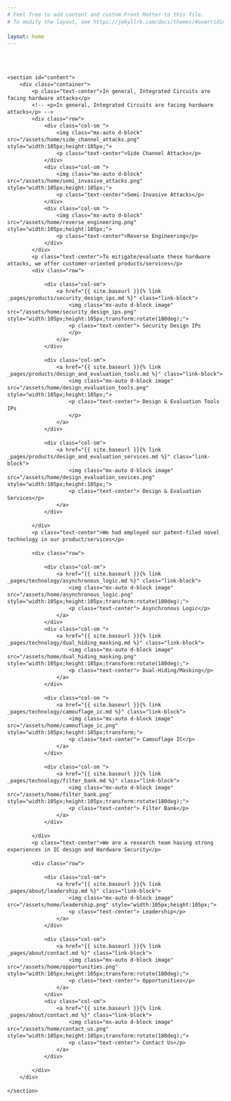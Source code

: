 ```yaml
---
# Feel free to add content and custom Front Matter to this file.
# To modify the layout, see https://jekyllrb.com/docs/themes/#overriding-theme-defaults

layout: home
---
```


<div>
    <content>
    </content>
</div>
<div>
    <content>
    </content>
</div>

<br>
<br>

<section id="content">

    <section id="content">
        <div class="container">
            <p class="text-center">In general, Integrated Circuits are facing hardware attacks</p>
            <!-- <p>In general, Integrated Circuits are facing hardware attacks</p> -->
            <div class="row">
                <div class="col-sm ">
                    <img class="mx-auto d-block" src="/assets/home/side_channel_attacks.png" style="width:105px;height:105px;">
                    <p class="text-center">Side Channel Attacks</p>
                </div>
                <div class="col-sm ">
                    <img class="mx-auto d-block" src="/assets/home/semi_invasive_attacks.png" style="width:105px;height:105px;">
                    <p class="text-center">Semi-Invasive Attacks</p>
                </div>
                <div class="col-sm ">
                    <img class="mx-auto d-block" src="/assets/home/reverse_engineering.png" style="width:105px;height:105px;">
                    <p class="text-center">Reverse Engineering</p>
                </div>
            </div>
            <p class="text-center">To mitigate/evaluate these hardware attacks, we offer customer-oriented products/services</p>
            <div class="row">

                <div class="col-sm">
                    <a href="{{ site.baseurl }}{% link _pages/products/security_design_ips.md %}" class="link-block">
                        <img class="mx-auto d-block image" src="/assets/home/security_design_ips.png" style="width:105px;height:105px;transform:rotate(180deg);">
                        <p class="text-center"> Security Design IPs
                        </p>
                    </a>
                </div>

                <div class="col-sm">
                    <a href="{{ site.baseurl }}{% link _pages/products/design_and_evaluation_tools.md %}" class="link-block">
                        <img class="mx-auto d-block image" src="/assets/home/design_evaluation_tools.png" style="width:105px;height:105px;">
                        <p class="text-center"> Design & Evaluation Tools IPs
                        </p>
                    </a>
                </div>

                <div class="col-sm">
                    <a href="{{ site.baseurl }}{% link _pages/products/design_and_evaluation_services.md %}" class="link-block">
                        <img class="mx-auto d-block image" src="/assets/home/design_evaluation_sevices.png" style="width:105px;height:105px;">
                        <p class="text-center"> Design & Evaluation Services</p>
                    </a>
                </div>

            </div>
            <p class="text-center">We had employed our patent-filed novel technology in our product/services</p>

            <div class="row">

                <div class="col-sm">
                    <a href="{{ site.baseurl }}{% link _pages/technology/asynchronous_logic.md %}" class="link-block">
                        <img class="mx-auto d-block image" src="/assets/home/asynchronous_logic.png" style="width:105px;height:105px;transform:rotate(180deg);">
                        <p class="text-center"> Asynchronous Logic</p>
                    </a>
                </div>
                <div class="col-sm ">
                    <a href="{{ site.baseurl }}{% link _pages/technology/dual_hiding_masking.md %}" class="link-block">
                        <img class="mx-auto d-block image" src="/assets/home/dual_hiding_masking.png" style="width:105px;height:105px;transform:rotate(180deg);">
                        <p class="text-center"> Dual-Hiding/Masking</p>
                    </a>
                </div>

                <div class="col-sm ">
                    <a href="{{ site.baseurl }}{% link _pages/technology/camouflage_ic.md %}" class="link-block">
                        <img class="mx-auto d-block image" src="/assets/home/camouflage_ic.png" style="width:105px;height:105px;transform;">
                        <p class="text-center"> Camouflage IC</p>
                    </a>
                </div>

                <div class="col-sm ">
                    <a href="{{ site.baseurl }}{% link _pages/technology/filter_bank.md %}" class="link-block">
                        <img class="mx-auto d-block image" src="/assets/home/filter_bank.png" style="width:105px;height:105px;transform:rotate(180deg);">
                        <p class="text-center"> Filter Bank</p>
                    </a>
                </div>

            </div>
            <p class="text-center">We are a research team having strong experiences in IC design and Hardware Security</p>

            <div class="row">

                <div class="col-sm">
                    <a href="{{ site.baseurl }}{% link _pages/about/leadership.md %}" class="link-block">
                        <img class="mx-auto d-block image" src="/assets/home/leadership.png" style="width:105px;height:105px;">
                        <p class="text-center"> Leadership</p>
                    </a>
                </div>

                <div class="col-sm">
                    <a href="{{ site.baseurl }}{% link _pages/about/contact.md %}" class="link-block">
                        <img class="mx-auto d-block image" src="/assets/home/opportunities.png" style="width:105px;height:105px;transform:rotate(180deg);">
                        <p class="text-center"> Opportunities</p>
                    </a>
                </div>
                <div class="col-sm">
                    <a href="{{ site.baseurl }}{% link _pages/about/contact.md %}" class="link-block">
                        <img class="mx-auto d-block image" src="/assets/home/contact_us.png" style="width:105px;height:105px;transform:rotate(180deg);">
                        <p class="text-center"> Contact Us</p>
                    </a>
                </div>

            </div>
        </div>

    </section>
